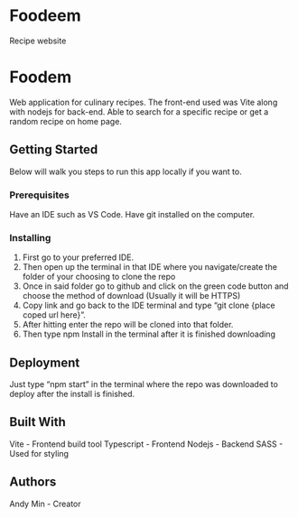 # Foodeem
Recipe website
<h1>Foodem</h1>
<p>Web application for culinary recipes. The front-end used was Vite along with nodejs for back-end. Able to search for a specific recipe or get a random recipe on home page.</p>
<h2>Getting Started</h2>
<p>Below will walk you steps to run this app locally if you want to.</p>
<h3>Prerequisites</h3>
<p>Have an IDE such as VS Code. Have git installed on the computer. </p>

<h3>Installing</h3>
<ol>
    <li>First go to your preferred IDE. </li>
    <li>Then open up the terminal in that IDE where you navigate/create the folder of your choosing to clone the repo</li>
    <li>Once in said folder go to github and click on the green code button and choose the method of download (Usually it will be HTTPS)</li>
    <li>Copy link and go back to the IDE terminal and type “git clone {place coped url here}”. </li>
    <li>After hitting enter the repo will be cloned into that folder.</li>
    <li>Then type npm Install in the terminal after it is finished downloading</li>
</ol>
<h2>Deployment</h2>
<p>Just type “npm start” in the terminal where the repo was downloaded to deploy after the install is finished. </p>
<h2>Built With</h2>
Vite - Frontend build tool
Typescript - Frontend
Nodejs - Backend
SASS - Used for styling 

<h2>Authors</h2>
Andy Min - Creator
